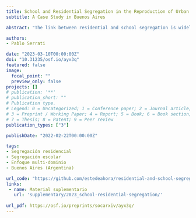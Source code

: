 ```yaml
---
title: School and Residential Segregation in the Reproduction of Urban Segregation
subtitle: A Case Study in Buenos Aires

abstract: "The link between residential and school segregation is widely recognized as a key to explaining urban inequalities. However, most studies have focused on countries of the global north. This paper outlines to identify to what extent residential segregation explains secondary school segregation in Buenos Aires (Argentina). Based on linear programming methods, the study proposes a hypothetical assignment model of pupils to compare whit real school composition. Using a decompose method to analyze the differences in segregation indices, this paper finds that in a residential context with low segregation but high social inequalities, school segregation is a social mechanism that allows maintaining spaces for differentiation and distancing between groups. The potential of a multi-domain approach to segregation lies in allowing us to understand how these domains work in an articulated and complex way reinforcing urban segregation."

authors:
- Pablo Serrati

date: "2023-03-10T00:00:00Z"
doi: "10.31235/osf.io/ayx3q"
featured: false
image:
  focal_point: ""
  preview_only: false
projects: []
# publication: '**'
# publication_short: ""
# Publication type.
# Legend: 0 = Uncategorized; 1 = Conference paper; 2 = Journal article;
# 3 = Preprint / Working Paper; 4 = Report; 5 = Book; 6 = Book section;
# 7 = Thesis; 8 = Patent; 9 = Peer review
publication_types: ["3"]

publishDate: "2022-02-22T00:00:00Z"

tags:
- Segregación residencial
- Segregación escolar
- Enfoque multi-dominio
- Buenos Aires (Argentina)

url_code: "https://github.com/estedeahora/residential-and-school-segregation"
links:
 - name: Material suplementario
   url: 'supplementary/2023_school-residential-segregation/'
   
url_pdf: https://osf.io/preprints/socarxiv/ayx3q/
---
```


